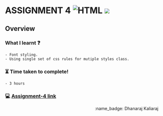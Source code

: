 # ASSIGNMENT 4 ![HTML](https://img.shields.io/badge/-HTML-orange) ![](https://img.shields.io/badge/-CSS-red)
## Overview
### What I learnt :question:
    - Font styling.
    - Using single set of css rules for mutiple styles class.
### :hourglass_flowing_sand: Time taken to complete!
    - 3 hours
### :computer: [Assignment-4 link](https://dhanaraj-assignment4.netlify.app)
 
<div align="right">:name_badge: Dhanaraj Kaliaraj</div>
